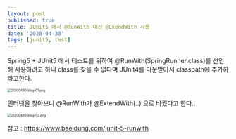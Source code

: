 ```yaml
---
layout: post
published: true
title: JUnit5 에서 @RunWith 대신 @ExendWith 사용
date: '2020-04-30'
tags: [junit5, test]
---
```


Spring5 + JUnit5 에서 테스트를 위하여 @RunWith(SpringRunner.class)를 선언해 사용하려고 하니 
class를 찾을 수 없다며 JUnit4를 다운받아서 classpath에 추가하라고한다.

<img src="https://cjred.net/img/blog/20200430-blog-01.png" alt="20200430-blog-01.png"  style="zoom:50%;" />

인터넷을 찾아보니 @RunWith가 @ExtendWith(..) 으로 바꿨다고 한다..

<img src="https://cjred.net/img/blog/20200430-blog-02.png" alt="20200430-blog-02.png" style="zoom:50%;" />


참고 : https://www.baeldung.com/junit-5-runwith

